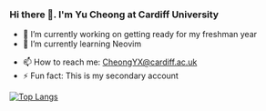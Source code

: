 ### Hi there 👋. I'm Yu Cheong at Cardiff University

- 🔭 I’m currently working on getting ready for my freshman year
- 🌱 I’m currently learning Neovim
<!-- - 👯 I’m looking to collaborate on ...
- 🤔 I’m looking for help with
- 💬 Ask me about 
-->
- 📫 How to reach me: CheongYX@cardiff.ac.uk
- ⚡ Fun fact: This is my secondary account


[![Top Langs](https://github-readme-stats.vercel.app/api/top-langs/?username=fidraC&theme=radical)](https://github.com/fidraC)

